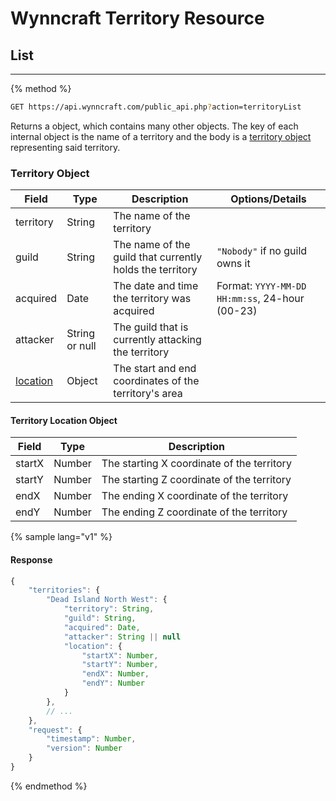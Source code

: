 # Wynncraft Territory Resource

## List
-----
{% method %}
```sh
GET https://api.wynncraft.com/public_api.php?action=territoryList
```
Returns a object, which contains many other objects. The key of each internal object is the name of a territory and the body is a [territory object](#territory-object) representing said territory.

### Territory Object
| Field    | Type   | Description         | Options/Details |
|----------|--------|---------------------|-----------------|
| territory | String | The name of the territory ||
| guild | String | The name of the guild that currently holds the territory | `"Nobody"` if no guild owns it |
| acquired | Date | The date and time the territory was acquired | Format: `YYYY-MM-DD HH:mm:ss`, 24-hour (00-23) |
| attacker | String or null | The guild that is currently attacking the territory ||
| [location](#territory-location-object) | Object | The start and end coordinates of the territory's area ||

#### Territory Location Object
| Field    | Type   | Description         |
|----------|--------|---------------------|
| startX | Number | The starting X coordinate of the territory |
| startY | Number | The starting Z coordinate of the territory |
| endX | Number | The ending X coordinate of the territory |
| endY | Number | The ending Z coordinate of the territory |

{% sample lang="v1" %}
#### Response
```js 
{
    "territories": {
        "Dead Island North West": {
            "territory": String,
            "guild": String,
            "acquired": Date,
            "attacker": String || null
            "location": {
                "startX": Number, 
                "startY": Number,
                "endX": Number, 
                "endY": Number
            }
        },
        // ...
    },
    "request": {
        "timestamp": Number,
        "version": Number
    }
}
```
{% endmethod %}